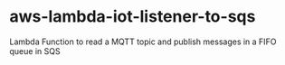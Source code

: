 # aws-lambda-iot-listener-to-sqs
Lambda Function to read a MQTT topic and publish messages in a FIFO queue in SQS
